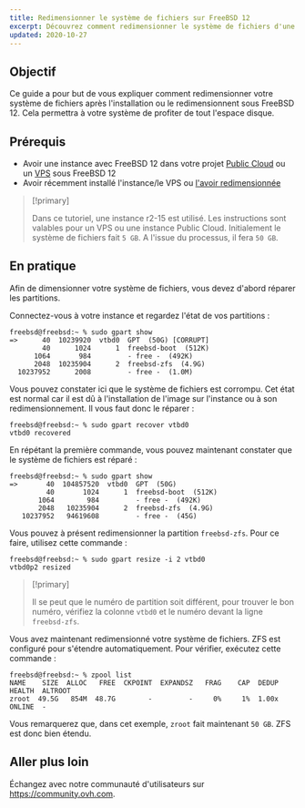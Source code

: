 ```yaml
---
title: Redimensionner le système de fichiers sur FreeBSD 12
excerpt: Découvrez comment redimensionner le système de fichiers d'une instance Public Cloud ou d'un VPS sous FreeBSD 12
updated: 2020-10-27
---
```


## Objectif

Ce guide a pour but de vous expliquer comment redimensionner votre système de fichiers après l'installation ou le redimensionnent sous FreeBSD 12. Cela permettra à votre système de profiter de tout l'espace disque.

## Prérequis

 * Avoir une instance avec FreeBSD 12 dans votre projet [Public Cloud](https://www.ovhcloud.com/fr/public-cloud/) ou un [VPS](https://www.ovhcloud.com/fr/vps/) sous FreeBSD 12
 * Avoir récemment installé l'instance/le VPS ou [l'avoir redimensionnée](resize_of_an_instance1.)

> [!primary]
>
> Dans ce tutoriel, une instance r2-15 est utilisé. Les instructions sont valables pour un VPS ou une instance Public Cloud. Initialement le système de fichiers fait `5 GB`. A l'issue du processus, il fera `50 GB`.
>

## En pratique

Afin de dimensionner votre système de fichiers, vous devez d'abord réparer les partitions.

Connectez-vous à votre instance et regardez l'état de vos partitions :

```
freebsd@freebsd:~ % sudo gpart show
=>      40  10239920  vtbd0  GPT  (50G) [CORRUPT]
        40      1024      1  freebsd-boot  (512K)
      1064       984         - free -  (492K)
      2048  10235904      2  freebsd-zfs  (4.9G)
  10237952      2008         - free -  (1.0M)
```

Vous pouvez constater ici que le système de fichiers est corrompu. Cet état est normal car il est dû à l'installation de l'image sur l'instance ou à son redimensionnement. Il vous faut donc le réparer :

```
freebsd@freebsd:~ % sudo gpart recover vtbd0
vtbd0 recovered
```

En répétant la première commande, vous pouvez maintenant constater que le système de fichiers est réparé :

```
freebsd@freebsd:~ % sudo gpart show
=>       40  104857520  vtbd0  GPT  (50G)
         40       1024      1  freebsd-boot  (512K)
       1064        984         - free -  (492K)
       2048   10235904      2  freebsd-zfs  (4.9G)
   10237952   94619608         - free -  (45G)
```

Vous pouvez à présent redimensionner la partition `freebsd-zfs`. Pour ce faire, utilisez cette commande :

```
freebsd@freebsd:~ % sudo gpart resize -i 2 vtbd0
vtbd0p2 resized
```

> [!primary]
>
> Il se peut que le numéro de partition soit différent, pour trouver le bon numéro, vérifiez la colonne `vtbd0` et le numéro devant la ligne `freebsd-zfs`.
>

Vous avez maintenant redimensionné votre système de fichiers. ZFS est configuré pour s'étendre automatiquement. Pour vérifier, exécutez cette commande :

```
freebsd@freebsd:~ % zpool list
NAME    SIZE  ALLOC   FREE  CKPOINT  EXPANDSZ   FRAG    CAP  DEDUP  HEALTH  ALTROOT
zroot  49.5G   854M  48.7G        -         -     0%     1%  1.00x  ONLINE  -
```

Vous remarquerez que, dans cet exemple, `zroot` fait maintenant `50 GB`. ZFS est donc bien étendu.

## Aller plus loin

Échangez avec notre communauté d'utilisateurs sur <https://community.ovh.com>.
